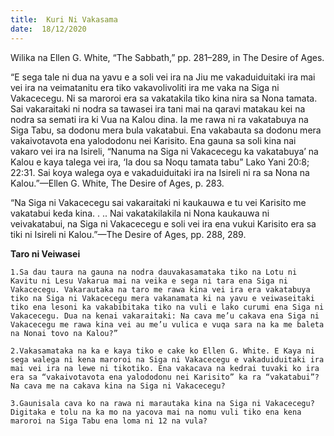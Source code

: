 ```yaml
---
title:  Kuri Ni Vakasama
date:  18/12/2020
---
```


Wilika na Ellen G. White, “The Sabbath,” pp. 281–289, in The Desire of Ages.

“E sega tale ni dua na yavu e a soli vei ira na Jiu me vakaduiduitaki ira mai vei ira na veimatanitu era tiko vakavolivoliti ira me vaka na Siga ni Vakacecegu. Ni sa maroroi era sa vakatakila tiko kina nira sa Nona tamata. Sai vakaraitaki ni nodra sa tawasei ira tani mai na qaravi matakau kei na nodra sa semati ira ki Vua na Kalou dina. Ia me rawa ni ra vakatabuya na Siga Tabu, sa dodonu mera bula vakatabui. Ena vakabauta sa dodonu mera vakaivotavota ena yalododonu nei Karisito. Ena gauna sa soli kina nai vakaro vei ira na Isireli, “Nanuma na Siga ni Vakacecegu ka vakatabuya’ na Kalou e kaya talega vei ira, ‘Ia dou sa Noqu tamata tabu” Lako Yani 20:8; 22:31. Sai koya walega oya e vakaduiduitaki ira na Isireli ni ra sa Nona na Kalou.”—Ellen G. White, The Desire of Ages, p. 283.

“Na Siga ni Vakacecegu sai vakaraitaki ni kaukauwa e tu vei Karisito me vakatabui keda kina. . .. Nai vakatakilakila ni Nona kaukauwa ni veivakatabui, na Siga ni Vakacecegu e soli vei ira ena vukui Karisito era sa tiki ni Isireli ni Kalou.”—The Desire of Ages, pp. 288, 289.

**Taro ni Veiwasei**

`1.Sa dau taura na gauna na nodra dauvakasamataka tiko na Lotu ni Kavitu ni Lesu Vakarua mai na veika e sega ni tara ena Siga ni Vakacecegu. Vakarautaka na taro me rawa kina vei ira era vakatabuya tiko na Siga ni Vakacecegu mera vakanamata ki na yavu e veiwaseitaki tiko ena lesoni ka vakabibitaka tiko na vuli e lako curumi ena Siga ni Vakacecegu. Dua na kenai vakaraitaki: Na cava me’u cakava ena Siga ni Vakacecegu me rawa kina vei au me’u vulica e vuqa sara na ka me baleta na Nonai tovo na Kalou?”`

`2.Vakasamataka na ka e kaya tiko e cake ko Ellen G. White. E Kaya ni sega walega ni kena maroroi na Siga ni Vakacecegu e vakaduiduitaki ira mai vei ira na lewe ni tikotiko. Ena vakacava na kedrai tuvaki ko ira era sa “vakaivotavota ena yalododonu nei Karisito” ka ra “vakatabui”? Na cava me na cakava kina na Siga ni Vakacecegu?`

`3.Gaunisala cava ko na rawa ni marautaka kina na Siga ni Vakacecegu? Digitaka e tolu na ka mo na yacova mai na nomu vuli tiko ena kena maroroi na Siga Tabu ena loma ni 12 na vula?`